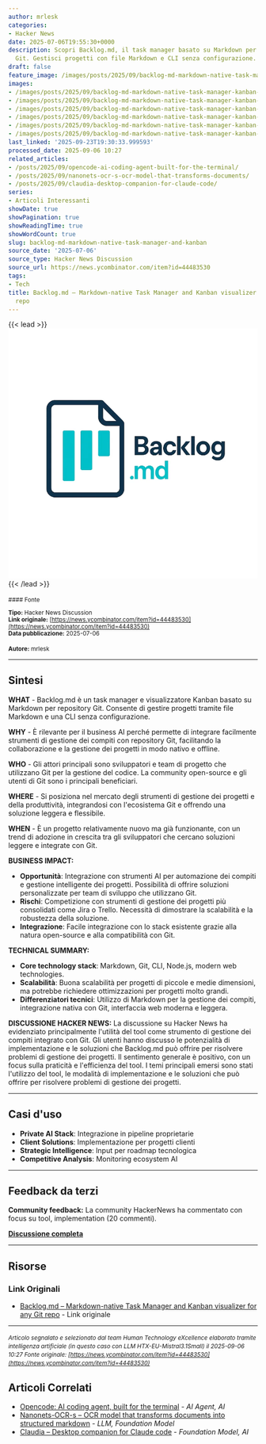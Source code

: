 ```yaml
---
author: mrlesk
categories:
- Hacker News
date: 2025-07-06T19:55:30+0000
description: Scopri Backlog.md, il task manager basato su Markdown per repository
  Git. Gestisci progetti con file Markdown e CLI senza configurazione.
draft: false
feature_image: /images/posts/2025/09/backlog-md-markdown-native-task-manager-kanban-visualizer-featured.webp
images:
- /images/posts/2025/09/backlog-md-markdown-native-task-manager-kanban-visualizer-featured.webp
- /images/posts/2025/09/backlog-md-markdown-native-task-manager-kanban-visualizer-2.webp
- /images/posts/2025/09/backlog-md-markdown-native-task-manager-kanban-visualizer-3.webp
- /images/posts/2025/09/backlog-md-markdown-native-task-manager-kanban-visualizer-4.webp
- /images/posts/2025/09/backlog-md-markdown-native-task-manager-kanban-visualizer-5.webp
- /images/posts/2025/09/backlog-md-markdown-native-task-manager-kanban-visualizer-6.webp
last_linked: '2025-09-23T19:30:33.999593'
processed_date: 2025-09-06 10:27
related_articles:
- /posts/2025/09/opencode-ai-coding-agent-built-for-the-terminal/
- /posts/2025/09/nanonets-ocr-s-ocr-model-that-transforms-documents/
- /posts/2025/09/claudia-desktop-companion-for-claude-code/
series:
- Articoli Interessanti
showDate: true
showPagination: true
showReadingTime: true
showWordCount: true
slug: backlog-md-markdown-native-task-manager-and-kanban
source_date: '2025-07-06'
source_type: Hacker News Discussion
source_url: https://news.ycombinator.com/item?id=44483530
tags:
- Tech
title: Backlog.md – Markdown-native Task Manager and Kanban visualizer for any Git
  repo
---
```


{{< lead >}}
![Featured image](/images/posts/2025/09/backlog-md-markdown-native-task-manager-kanban-visualizer-featured.webp)
{{< /lead >}}

<small>
#### Fonte

**Tipo:** Hacker News Discussion  
**Link originale:** [https://news.ycombinator.com/item?id=44483530](https://news.ycombinator.com/item?id=44483530)  
**Data pubblicazione:** 2025-07-06

**Autore:** mrlesk</small>

---

## Sintesi

**WHAT** - Backlog.md è un task manager e visualizzatore Kanban basato su Markdown per repository Git. Consente di gestire progetti tramite file Markdown e una CLI senza configurazione.

**WHY** - È rilevante per il business AI perché permette di integrare facilmente strumenti di gestione dei compiti con repository Git, facilitando la collaborazione e la gestione dei progetti in modo nativo e offline.

**WHO** - Gli attori principali sono sviluppatori e team di progetto che utilizzano Git per la gestione del codice. La community open-source e gli utenti di Git sono i principali beneficiari.

**WHERE** - Si posiziona nel mercato degli strumenti di gestione dei progetti e della produttività, integrandosi con l'ecosistema Git e offrendo una soluzione leggera e flessibile.

**WHEN** - È un progetto relativamente nuovo ma già funzionante, con un trend di adozione in crescita tra gli sviluppatori che cercano soluzioni leggere e integrate con Git.

**BUSINESS IMPACT:**
- **Opportunità**: Integrazione con strumenti AI per automazione dei compiti e gestione intelligente dei progetti. Possibilità di offrire soluzioni personalizzate per team di sviluppo che utilizzano Git.
- **Rischi**: Competizione con strumenti di gestione dei progetti più consolidati come Jira o Trello. Necessità di dimostrare la scalabilità e la robustezza della soluzione.
- **Integrazione**: Facile integrazione con lo stack esistente grazie alla natura open-source e alla compatibilità con Git.

**TECHNICAL SUMMARY:**
- **Core technology stack**: Markdown, Git, CLI, Node.js, modern web technologies.
- **Scalabilità**: Buona scalabilità per progetti di piccole e medie dimensioni, ma potrebbe richiedere ottimizzazioni per progetti molto grandi.
- **Differenziatori tecnici**: Utilizzo di Markdown per la gestione dei compiti, integrazione nativa con Git, interfaccia web moderna e leggera.

**DISCUSSIONE HACKER NEWS:**
La discussione su Hacker News ha evidenziato principalmente l'utilità del tool come strumento di gestione dei compiti integrato con Git. Gli utenti hanno discusso le potenzialità di implementazione e le soluzioni che Backlog.md può offrire per risolvere problemi di gestione dei progetti. Il sentimento generale è positivo, con un focus sulla praticità e l'efficienza del tool. I temi principali emersi sono stati l'utilizzo del tool, le modalità di implementazione e le soluzioni che può offrire per risolvere problemi di gestione dei progetti.

---

## Casi d'uso

- **Private AI Stack**: Integrazione in pipeline proprietarie
- **Client Solutions**: Implementazione per progetti clienti
- **Strategic Intelligence**: Input per roadmap tecnologica
- **Competitive Analysis**: Monitoring ecosystem AI

---

## Feedback da terzi

**Community feedback:** La community HackerNews ha commentato con focus su tool, implementation (20 commenti).

**[Discussione completa](https://news.ycombinator.com/item?id=44483530)**

---


## Risorse

### Link Originali
- [Backlog.md – Markdown-native Task Manager and Kanban visualizer for any Git repo](https://news.ycombinator.com/item?id=44483530) - Link originale


---

*<small>Articolo segnalato e selezionato dal team Human Technology eXcellence elaborato tramite intelligenza artificiale (in questo caso con LLM HTX-EU-Mistral3.1Small) il 2025-09-06 10:27
Fonte originale: [https://news.ycombinator.com/item?id=44483530](https://news.ycombinator.com/item?id=44483530)</small>*

## Articoli Correlati

- [Opencode: AI coding agent, built for the terminal](/posts/2025/09/opencode-ai-coding-agent-built-for-the-terminal/) - *AI Agent, AI*
- [Nanonets-OCR-s – OCR model that transforms documents into structured markdown](/posts/2025/09/nanonets-ocr-s-ocr-model-that-transforms-documents/) - *LLM, Foundation Model*
- [Claudia – Desktop companion for Claude code](/posts/2025/09/claudia-desktop-companion-for-claude-code/) - *Foundation Model, AI*